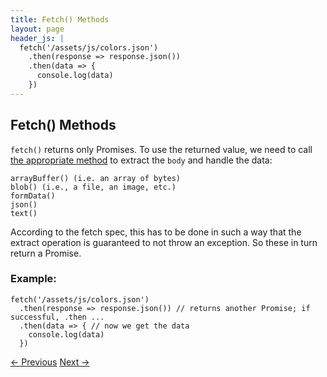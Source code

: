```yaml
---
title: Fetch() Methods
layout: page
header_js: |
  fetch('/assets/js/colors.json')
    .then(response => response.json())
    .then(data => {
      console.log(data)
    })
---
```


## Fetch() Methods

`fetch()` returns only Promises. To use the returned value, we need to call [the appropriate method](https://fetch.spec.whatwg.org/#body-mixin) to extract the `body` and handle the data:

```
arrayBuffer() (i.e. an array of bytes)
blob() (i.e., a file, an image, etc.)
formData()
json()
text()
```

According to the fetch spec, this has to be done in such a way that the extract operation is guaranteed to not throw an exception. So these in turn return a Promise.

### Example:

```
fetch('/assets/js/colors.json')
  .then(response => response.json()) // returns another Promise; if successful, .then ...
  .then(data => { // now we get the data
    console.log(data)
  })
```

[<- Previous](/ "Previous")
[Next ->](/chain-responses/ "Next")
